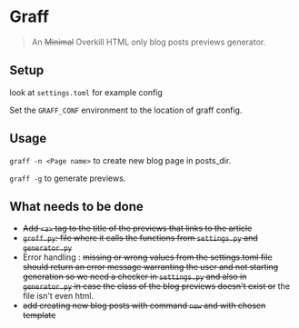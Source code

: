 # Graff

> An ~~Minimal~~ Overkill HTML only blog posts previews generator.

## Setup

look at `settings.toml` for example config

Set the `GRAFF_CONF` environment to the location of graff config. 

## Usage

`graff -n <Page name>` to create new blog page in posts_dir.

`graff -g` to generate previews.

## What needs to be done

* ~~Add `<a>` tag to the title of the previews that links to the article~~
* ~~`groff.py`: file where it calls the functions from `settings.py` and `generator.py`~~
* Error handling : ~~missing or wrong values from the settings.toml file should return an error message warranting the user and not starting generation so we need a checker in `settings.py` and also in `generator.py` in case the class of the blog previews doesn't exist or~~ the file isn't even html.
* ~~add creating new blog posts with command `new` and with chosen template~~
